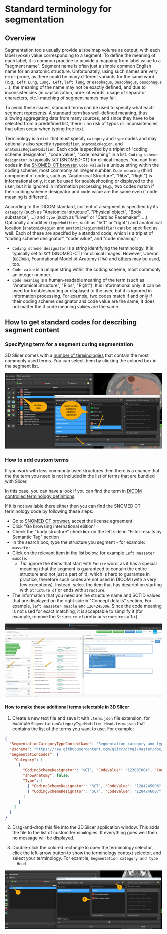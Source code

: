 # Standard terminology for segmentation

## Overview

Segmentation tools usually provide a labelmap volume as output, with each label (voxel) value corresponding to a segment. To define the meaning of each label, it is common practice to provide a mapping from label value to a "segment name". Segment name is often just a simple common English name for an anatomic structure. Unfortunately, using such names are very error-prone, as there could be many different variants for the same word (e.g., `Left Lung`, `Lung, Left`, `left lung`, or `esophagus`, `Oesophagus`, `oesophagus` ...), the meaning of the name may not be exactly defined, and due to inconsistencies (in capitalization, order of words, usage of separator characters, etc.) matching of segment names may fail.

To avoid these issues, standard terms can be used to specify what each segment represents. A standard term has well-defined meaning, thus allowing aggregating data from many sources, and since they have to be selected from a predefined list, there is no risk of typos or inconsistencies that often occur when typing free text.

Terminology is a `dict` that must specify `category` and `type` codes and may optionally also specify `typeModifier`, `anatomicRegion`, and `anatomicRegionModifier`. Each code is specifed by a triplet of "coding scheme designator", "code value", "code meaning" in a list.
`Coding scheme designator` is typically `SCT` (SNOMED-CT) for clinical images. You can find codes in the [SNOMED-CT browser](https://browser.ihtsdotools.org/). `Code value` is a unique string within the coding scheme, most commonly an integer number. `Code meaning` (third component of codes, such as "Anatomical Structure", "Ribs", "Right") is informational only, it can be used for troubleshooting or displayed to the user, but it is ignored in information processing (e.g., two codes match if their coding scheme designator and code value are the same even if code meaning is different).

According to the DICOM standard, content of a segment is specified by its `category` (such as "Anatomical structure", "Physical object", "Body substance", ...) and `type` (such as "Liver" or "Cardiac Pacemaker", ...). Optionally a modifier (`typeModifier`, such as "left" or "right") and anatomical location (`anatomicRegion` and `anatomicRegionModifier`) can be specified as well. Each of these are specifed by a standard code, which is a triplet of "coding scheme designator", "code value", and "code meaning":
- `Coding scheme designator` is a string identifying the terminology. It is typically set to `SCT` (SNOMED-CT) for clinical images. However, Uberon (`UBERON`), Foundational Model of Anatomy (`FMA`) and [others](https://dicom.nema.org/medical/dicom/current/output/chtml/part16/chapter_8.html) may be used, too.
- `Code value` is a unique string within the coding scheme, most commonly an integer number.
- `Code meaning` is a human-readable meaning of the term (such as "Anatomical Structure", "Ribs", "Right"). It is informational only: it can be used for troubleshooting or displayed to the user, but it is ignored in information processing. For example, two codes match if and only if their coding scheme designator and code value are the same; it does not matter the if code meaning values are the same.

## How to get standard codes for describing segment content

### Specifying term for a segment during segmentation

3D Slicer comes with a [number of terminologies](https://github.com/Slicer/Slicer/blob/main/Modules/Loadable/Terminologies/Resources) that contain the most commonly used terms. You can select them by clicking the colored box in the segment list.

![](SlicerTerminologySelector.png)

### How to add custom terms

If you work with less commonly used structures then there is a chance that the the term you need is not included in the list of terms that are bundled with Slicer.

In this case, you can have a look if you can find the term in [DICOM controlled terminology definitions](https://dicom.nema.org/medical/dicom/current/output/chtml/part16/chapter_d.html).

If it is not available there either then you can find the SNOMED CT terminology code by following these steps:
- Go to [SNOMED CT browser](https://browser.ihtsdotools.org/), accept the license agreement
- Click "Go browsing international edition"
- Check the "body structure" checkbox on the left side in "Filter results by Semantic Tag" section
- In the search box, type the structure you segment - for example: `masseter`
- Click on the relevant item in the list below, for example `Left masseter muscle`.
  - *Tip:* ignore the items that start with `Entire` word, as it has a special meaning (that the segment is guaranteed to contain the entire structure and not just a part of it), which is hard to guarantee in practice, therefore such codes are not used in DICOM (with a very few exceptions). Instead, select the item that has description starting with `Structure of` or ends with `structure`.
- The information that you need are the structure name and SCTID values that are displayed on the right side in "Concept details" section, For example, `left masseter muscle` and `1204245006`. Since the code meaning is not used for exact matching, it is acceptable to simplify it (for example, remove the `Structure of` prefix or `structure` suffix).

![](SnomedTerminologySelector.png)

#### How to make these additional terms selectable in 3D Slicer

1. Create a new text file and save it with `.term.json` file extension, for example `SegmentationCategoryTypeModifier-Head.term.json` that contains the list of the terms you want to use. For example:

```json
{
  "SegmentationCategoryTypeContextName": "Segmentation category and type - Head",
  "@schema": "https://raw.githubusercontent.com/qiicr/dcmqi/master/doc/segment-context-schema.json#",
  "SegmentationCodes": {
    "Category": [
      {
        "CodingSchemeDesignator": "SCT", "CodeValue": "123037004", "CodeMeaning": "Anatomical Structure",
        "showAnatomy": false,
        "Type": [
          { "CodingSchemeDesignator": "SCT", "CodeValue": "1204245006", "CodeMeaning": "Left masseter muscle", "recommendedDisplayRGBValue": [180, 80, 60] },
          { "CodingSchemeDesignator": "SCT", "CodeValue": "1204246007", "CodeMeaning": "Right masseter muscle", "recommendedDisplayRGBValue": [190, 80, 60] }
        ]
      }
    ]
  }
}
```

2. Drag-and-drop this file into the 3D Slicer application window. This adds the file to the list of custom terminologies. If everything goes well then no message will be displayed.

3. Double-click the colored rectangle to open the terminology selector, click the left-arrow button to show the terminology context selector, and select your terminology. For example, `Segmentation category and type - Head`

![](SlicerCustomTerminology.png)
